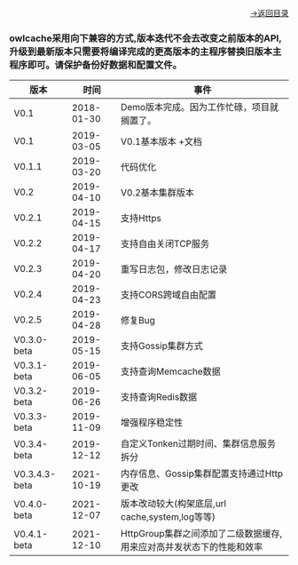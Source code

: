 [<p align="right">->返回目录</p>](0.directory.md)  


### owlcache采用向下兼容的方式,版本迭代不会去改变之前版本的API,升级到最新版本只需要将编译完成的更高版本的主程序替换旧版本主程序即可。请保护备份好数据和配置文件。  



|   版本 |   时间  |   事件
| --- | --- | --- |
|  V0.1  |   2018-01-30  |  Demo版本完成。因为工作忙碌，项目就搁置了。 |  
|  V0.1  |   2019-03-05  |  V0.1基本版本 +文档 |  
|  V0.1.1  | 2019-03-20  |  代码优化 | 
|  V0.2  |   2019-04-10  |  V0.2基本集群版本 |  
|  V0.2.1 |  2019-04-15  |  支持Https |  
|  V0.2.2 |  2019-04-17  |  支持自由关闭TCP服务 |  
|  V0.2.3 |  2019-04-20  |  重写日志包，修改日志记录 |  
|  V0.2.4 |  2019-04-23  |  支持CORS跨域自由配置 |  
|  V0.2.5 |  2019-04-28  |  修复Bug |    
|  V0.3.0-beta |  2019-05-15  |  支持Gossip集群方式  |     
|  V0.3.1-beta |  2019-06-05  |  支持查询Memcache数据  |      
|  V0.3.2-beta |  2019-06-26  |  支持查询Redis数据  |      
|  V0.3.3-beta |  2019-11-09  |  增强程序稳定性  |      
|  V0.3.4-beta |  2019-12-12  |  自定义Tonken过期时间、集群信息服务拆分  |      
|  V0.3.4.3-beta |  2021-10-19  |  内存信息、Gossip集群配置支持通过Http更改  |      
|  V0.4.0-beta |  2021-12-07  |  版本改动较大(构架底层,url cache,system,log等等)  |      
|  V0.4.1-beta |  2021-12-10  |  HttpGroup集群之间添加了二级数据缓存,用来应对高并发状态下的性能和效率  |      
